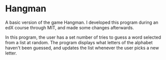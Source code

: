 # Hangman
A basic version of the game Hangman.
I developed this program during an edX course through MIT, and made some changes afterwards.

In this program, the user has a set number of tries to guess a word selected from a list at random.  The program displays what letters of the alphabet haven't been guessed, and updates the list whenever the user picks a new letter.
